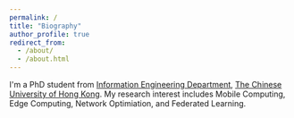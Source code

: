 ```yaml
---
permalink: /
title: "Biography"
author_profile: true
redirect_from: 
  - /about/
  - /about.html
---
```


I'm a PhD student from [Information Engineering Department](https://www.ie.cuhk.edu.hk/), [The Chinese University of Hong Kong](https://www.cuhk.edu.hk/english/index.html). My research interest includes Mobile Computing, Edge Computing, Network Optimiation, and Federated Learning.
